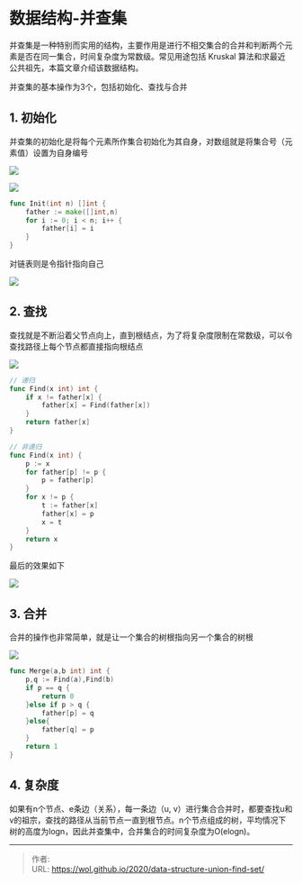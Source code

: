 # 数据结构-并查集


并查集是一种特别而实用的结构，主要作用是进行不相交集合的合并和判断两个元素是否在同一集合，时间复杂度为常数级。常见用途包括 Kruskal 算法和求最近公共祖先，本篇文章介绍该数据结构。

<!--more-->

并查集的基本操作为3个，包括初始化、查找与合并

## 1. 初始化

并查集的初始化是将每个元素所作集合初始化为其自身，对数组就是将集合号（元素值）设置为自身编号

![](https://picped-1301226557.cos.ap-beijing.myqcloud.com/BC_20200318_epub_27600261_1091.jpg)

![](https://picped-1301226557.cos.ap-beijing.myqcloud.com/BC_20200318_epub_27600261_1090.jpg)

```go
func Init(int n) []int {
    father := make([]int,n)
    for i := 0; i < n; i++ {
        father[i] = i
    }
}
```

对链表则是令指针指向自己

![](https://picped-1301226557.cos.ap-beijing.myqcloud.com/BC_20200318_12160852-98560aa5c6764feeab476938d1bcfe24.png)

## 2. 查找

查找就是不断沿着父节点向上，直到根结点，为了将复杂度限制在常数级，可以令查找路径上每个节点都直接指向根结点

![](https://picped-1301226557.cos.ap-beijing.myqcloud.com/BC_20200318_12160922-bc21dc9e11d645519c158e4f5153e20d.png)

```go
// 递归
func Find(x int) int {
    if x != father[x] {
        father[x] = Find(father[x])
    }
    return father[x]
}

// 非递归
func Find(x int) {
    p := x
    for father[p] != p {
        p = father[p]
    }
    for x != p {
        t := father[x]
        father[x] = p
        x = t
    }
    return x
}
```

最后的效果如下

![](https://picped-1301226557.cos.ap-beijing.myqcloud.com/BC_20200318_epub_27600261_1100.jpg)

## 3. 合并

合并的操作也非常简单，就是让一个集合的树根指向另一个集合的树根

![](https://picped-1301226557.cos.ap-beijing.myqcloud.com/BC_20200318_12160946-86baa213cc204627af4ad9a4cef4a97a.png)

```go
func Merge(a,b int) int {
    p,q := Find(a),Find(b)
    if p == q {
        return 0
    }else if p > q {
        father[p] = q
    }else{
        father[q] = p
    }
    return 1
}
```

## 4. 复杂度

如果有n个节点、e条边（关系），每一条边（u, v）进行集合合并时，都要查找u和v的祖宗，查找的路径从当前节点一直到根节点。n个节点组成的树，平均情况下树的高度为logn，因此并查集中，合并集合的时间复杂度为O(elogn)。



---

> 作者:   
> URL: https://wol.github.io/2020/data-structure-union-find-set/  

